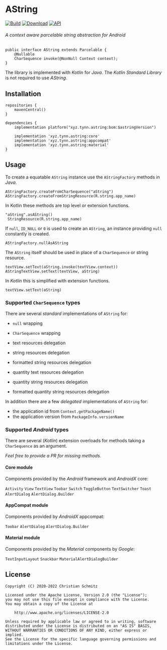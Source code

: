 # AString
[![Build][build-shield]][build]
[![Download][download-shield]][download]
[![API][api-shield]][api]
###### A context aware parcelable string abstraction for _Android_

```
public interface AString extends Parcelable {
    @Nullable
    CharSequence invoke(@NonNull Context context);
}
```

The library is implemented with _Kotlin_ for _Java_.
The _Kotlin Standard Library_ is not required to use _AString_.

## Installation

    repositories {
        mavenCentral()
    }

    dependencies {
        implementation platform("xyz.tynn.astring:bom:$astringVersion")

        implementation 'xyz.tynn.astring:core'
        implementation 'xyz.tynn.astring:appcompat'
        implementation 'xyz.tynn.astring:material'
    }


## Usage

To create a equatable `AString` instance use the `AStringFactory` methods in _Java_.

    AStringFactory.createFromCharSequence("aString")
    AStringFactory.createFromStringResource(R.string.app_name)

In Kotlin these methods are top level or extension functions.

    "aString".asAString()
     StringResource(R.string.app_name)

If `null`, `ID_NULL` or `0` is used to create an `AString`, an instance providing `null`
constantly is created.

    AStringFactory.nullAsAString

The `AString` itself should be used in place of a `CharSequence` or string resource.

    textView.setText(aString.invoke(textView.context))
    AStringTextView.setText(textView, aString)

In _Kotlin_ this is simplified with extension functions.

    textView.setText(aString)

### Supported `CharSequence` types

There are several _standard_ implementations of `AString` for:

 * `null` wrapping
 * `CharSequence` wrapping

 * text resources delegation
 * string resources delegation
 * formatted string resources delegation

 * quantity text resources delegation
 * quantity string resources delegation
 * formatted quantity string resources delegation

In addition there are a few _delegated_ implementations of `AString` for:

 * the application id from `Context.getPackageName()`
 * the application version from `PackageInfo.versionName`

### Supported _Android_ types

There are several (_Kotlin_) extension overloads for methods taking
a `CharSequence` as an argument.

_Feel free to provide a PR for missing methods._

#### Core module

Components provided by the _Android_ framework and _AndroidX_ core:

 `Activity`
 `View`
 `TextView`
 `Toobar`
 `Switch`
 `ToggleButton`
 `TextSwitcher`
 `Toast`
 `AlertDialog`
 `AlertDialog.Builder`

#### AppCompat module

Components provided by  _AndroidX_ appcompat:

 `Toobar`
 `AlertDialog`
 `AlertDialog.Builder`

#### Material module

Components provided by the _Material_ components by _Google_:

 `TextInputLayout`
 `Snackbar`
 `MaterialAlertDialogBuilder`


## License

    Copyright (C) 2020-2022 Christian Schmitz

    Licensed under the Apache License, Version 2.0 (the "License");
    you may not use this file except in compliance with the License.
    You may obtain a copy of the License at

        http://www.apache.org/licenses/LICENSE-2.0

    Unless required by applicable law or agreed to in writing, software
    distributed under the License is distributed on an "AS IS" BASIS,
    WITHOUT WARRANTIES OR CONDITIONS OF ANY KIND, either express or implied.
    See the License for the specific language governing permissions and
    limitations under the License.


  [api]: https://asapi.herokuapp.com/xyz.tynn.astring/astring
  [api-shield]: https://asapi.herokuapp.com/xyz.tynn.astring/astring@svg
  [build]: https://github.com/tynn-xyz/AString/actions
  [build-shield]: https://img.shields.io/github/workflow/status/tynn-xyz/AString/Build
  [download]: https://search.maven.org/search?q=xyz.tynn.astring
  [download-shield]: https://img.shields.io/maven-central/v/xyz.tynn.astring/core
